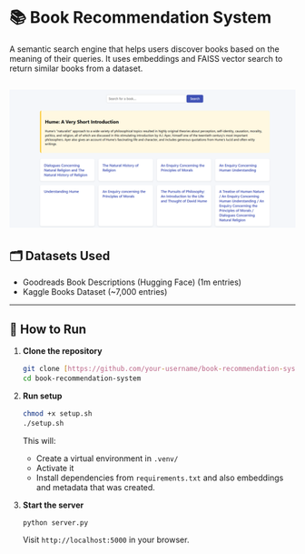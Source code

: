 # 📚 Book Recommendation System

A semantic search engine that helps users discover books based on the meaning of their queries. It uses embeddings and FAISS vector search to return similar books from a dataset.

![Screenshot](images/ss.png)
---

## 🗂️ Datasets Used

* Goodreads Book Descriptions (Hugging Face) (1m entries)
* Kaggle Books Dataset (~7,000 entries)

---

## 🚀 How to Run

1.  **Clone the repository**
    ```bash
    git clone [https://github.com/your-username/book-recommendation-system.git](https://github.com/your-username/book-recommendation-system.git)
    cd book-recommendation-system
    ```

2.  **Run setup**
    ```bash
    chmod +x setup.sh
    ./setup.sh
    ```
    This will:
    * Create a virtual environment in `.venv/`
    * Activate it
    * Install dependencies from `requirements.txt` and also embeddings and metadata that was created.

3.  **Start the server**
    ```bash
    python server.py
    ```
    Visit `http://localhost:5000` in your browser.